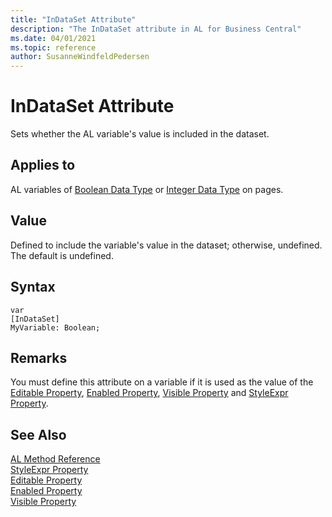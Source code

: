 ```yaml
---
title: "InDataSet Attribute"
description: "The InDataSet attribute in AL for Business Central"
ms.date: 04/01/2021
ms.topic: reference
author: SusanneWindfeldPedersen
---
```


# InDataSet Attribute
Sets whether the AL variable's value is included in the dataset.  

## Applies to  
AL variables of [Boolean Data Type](../methods-auto/library.md) or [Integer Data Type](../methods-auto/library.md) on pages.  

## Value  
Defined to include the variable's value in the dataset; otherwise, undefined. The default is undefined.  

## Syntax
```AL
var
[InDataSet]
MyVariable: Boolean;
```

## Remarks  
You must define this attribute on a variable if it is used as the value of the [Editable Property](../properties/devenv-editable-property.md), [Enabled Property](../properties/devenv-enabled-property.md), [Visible Property](../properties/devenv-visible-property.md) and [StyleExpr Property](../properties/devenv-styleexpr-property.md).  

## See Also

[AL Method Reference](../methods-auto/library.md)  
[StyleExpr Property](../properties/devenv-styleexpr-property.md)   
[Editable Property](../properties/devenv-editable-property.md)  
[Enabled Property](../properties/devenv-enabled-property.md)  
[Visible Property](../properties/devenv-visible-property.md)